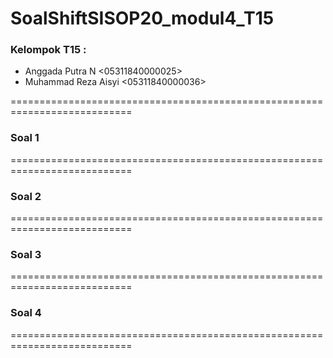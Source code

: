 # SoalShiftSISOP20_modul4_T15

### Kelompok T15 :
* Anggada Putra N <05311840000025>
* Muhammad Reza Aisyi <05311840000036>

===========================================================================
### Soal 1
===========================================================================
### Soal 2
===========================================================================
### Soal 3
===========================================================================
### Soal 4
===========================================================================
